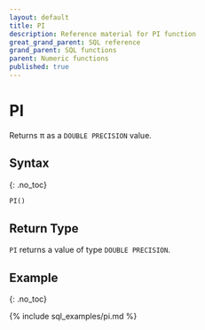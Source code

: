 ```yaml
---
layout: default
title: PI
description: Reference material for PI function
great_grand_parent: SQL reference
grand_parent: SQL functions
parent: Numeric functions
published: true
---
```


# PI

Returns π as a `DOUBLE PRECISION` value.

## Syntax
{: .no_toc}

```sql
PI() 
```

## Return Type
`PI` returns a value of type `DOUBLE PRECISION`.

## Example
{: .no_toc}

{% include sql_examples/pi.md %}